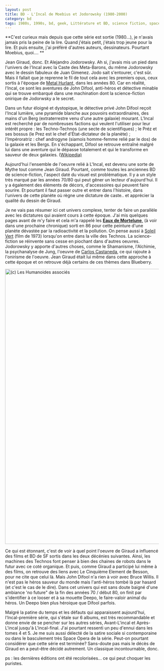 ```yaml
---
layout: post
title: BD - L'Incal de Moebius et Jodorowsky (1980-2000)
category: bd
tags: 1980s, 1990s, bd, geek, Littérature et BD, science fiction, space opera
---
```

**C'est curieux mais depuis que cette série est sortie (1980...), je n'avais jamais pris la peine de la lire. Quand j'étais petit, j'étais trop jeune pour la lire. Et puis ensuite, j'ai préféré d'autres auteurs, dessinateurs. Pourtant Moebius, quoi.... **

Jean Giraud, donc. Et Alejandro Jodorowsky. Ah si, j'avais mis un pied dans l'univers de l'Incal avec la Caste des Meta-Barons, du même Jodorowsky avec le dessin fabuleux de Juan Gimenez. Jodo sait s'entourer, c'est sûr. Mais il fallait que je reprenne le fil de tout cela avec les premiers opus, ceux sortis à l'époque de <a href="https://fr.wikipedia.org/wiki/Métal_hurlant">Metal Hurlant,</a> dans les années 80. Car en réalité, l'Incal, ce sont les aventures de John Difool, anti-héros et détective minable qui se trouve embarqué dans une machination dont la science-fiction onirique de Jodorwsky a le secret.

Dans un futur éloigné et dystopique, le détective privé John Difool reçoit l'Incal lumière, une pyramide blanche aux pouvoirs extraordinaires, des mains d'un Berg (extraterrestre venu d'une autre galaxie) mourant. L'Incal est recherché par de nombreuses factions qui veulent l'utiliser pour leur intérêt propre : les Techno-Technos (une secte de scientifiques) ; le Préz et ses bossus (le Prez est le chef d'État-dictateur de la planète) ; l'Impéroratriz : chef androgyne (siamois homme-femme relié par le dos) de la galaxie et les Bergs. En s'échappant, Difool se retrouve entraîné malgré lui dans une aventure qui le dépasse totalement et qui le transforme en sauveur de deux galaxies. (<a href="https://fr.wikipedia.org/wiki/L'Incal#L.27histoire">Wikipedia)</a>

Aujourd'hui l'ensemble de l'oeuvre relié à L'Incal, est devenu une sorte de Mythe tout comme Jean Giraud. Pourtant, comme toutes les anciennes BD de science-fiction, l'aspect daté du visuel est problématique. Il y a un style très marqué par les années 70/80 qui peut gêner un lecteur d'aujourd'hui. Il y a également des éléments de décors, d'accessoires qui peuvent faire sourire. Et pourtant il faut passer outre et entrer dans l'histoire, dans l'univers de cette planète où règne une dictature de caste.. et apprécier la qualité du dessin de Giraud.

Je ne vais pas résumer ici cet univers complexe, tenter de faire un parallèle avec les dictatures qui avaient cours à cette époque. J'ai mis quelques pages avant de m'y faire et cela m'a rappelé les <a href="https://fr.wikipedia.org/wiki/Les_Eaux_de_Mortelune">**Eaux de Mortelune**,</a> (à voir dans une prochaine chronique) sorti en 86 pour cette peinture d'une planète dévastée par la radioactivité et la pollution. On pense aussi à <a href="https://fr.wikipedia.org/wiki/Soleil_vert">Soleil Vert</a> (film de 1973) lorsqu'on entre dans la ville des Technos. La science-fiction se réinvente sans cesse en piochant dans d'autres oeuvres. Jodorowsky y apporte d'autres choses, comme le Shamanisme, l'Alchimie, la psychanalyse de Jung, l'oeuvre de <a href="https://fr.wikipedia.org/wiki/Carlos_Castaneda">Carlos Castaneda</a>, ce qui rajoute à l'onirisme de l'oeuvre. Jean Giraud était lui même dans cette approche à cette époque et on retrouve déjà certains de ces thèmes dans Blueberry.

<img class="size-medium" src="http://www.humano.com/assets/CatalogueArticle/3311/Pages-de-incal_premieres_pages_Page_2_big.jpg" alt="(c) Les Humanoides associés" width="678" height="900" />

Ce qui est étonnant, c'est de voir à quel point l'oeuvre de Giraud a influencé des films et BD de SF sortis dans les deux décénies suivantes. Ainsi, les machines des Technos font penser à bien des chaines de robots dans le futur avec ce coté organique. Et puis, comme Giraud a participé lui même à des films, on retrouve des liens avec Le Cinquième Element de Besson, pour ne cite que celui là. Mais John Difool n'a rien à voir avec Bruce Willis. Il n'est pas le héros sauveur du monde mais l'anti-héros tombé là par hasard (et c'est le cas de le dire). Dans cet univers qui est sans doute baigné d'une ambiance 'no future" de la fin des années 70 / début 80, on finit par s'identifier à ce looser et à sa mouette Deepo, le faire-valoir animal du héros. Un Deepo bien plus héroique que Difool parfois.

Malgré la patine du temps et les défauts qui apparaissent aujourd'hui, l'Incal-première série, qui s'étale sur 6 albums, est très recommandable et donne envie de se pencher sur les autres séries, Avant-L'incal et Après-L'incal jusqu'à L'incal-final. J'ai pourtant ressenti un peu d'ennui dans les tomes 4 et 5. Je me suis aussi délecté de la satire sociale si contemporaine ou dans le basculement très Space Opera de la série. Peut-on pourtant considérer que cette série est terminée? Sans-doute pas mais le décès de Giraud en a peut-être décidé autrement. Un classique incontournable, donc.

ps : les dernières éditions ont été recolorisées... ce qui peut choquer les puristes. 
